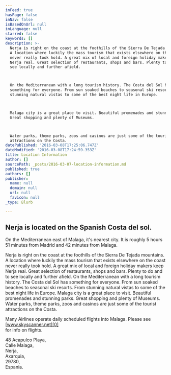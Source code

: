 ```yaml
---
inFeed: true
hasPage: false
inNav: false
isBasedOnUrl: null
inLanguage: null
starred: false
keywords: []
description: >-
  Nerja is right on the coast at the foothills of the Sierra De Tejada mountains.
  A location where luckily the mass tourism that exists elsewhere on the coast
  never really took hold. A great mix of local and foreign holiday makers keep
  Nerja real. Great selection of restaurants, shops and bars. Plenty to do and to
  see locally and further afield.



  On the Mediterranean with a long tourism history. The Costa del Sol has
  something for everyone. From sun soaked beaches to seasonal ski resorts. From
  stunning natural vistas to some of the best night life in Europe.



  Malaga city is a great place to visit. Beautiful promenades and stunning parks.
  Great shopping and plenty of Museums.



  Water parks, theme parks, zoos and casinos are just some of the tourist
  attractions on the Costa.
datePublished: '2016-03-08T17:25:06.747Z'
dateModified: '2016-03-08T17:24:59.353Z'
title: Location Information
author: []
sourcePath: _posts/2016-03-07-location-information.md
published: true
authors: []
publisher:
  name: null
  domain: null
  url: null
  favicon: null
_type: Blurb

---
```

## Nerja is located on the Spanish Costa del sol. 

On the Mediterranean east of Malaga, it's nearest city. It is roughly 5 hours 51 minutes from Madrid and 42 minutes from Malaga.

Nerja is right on the coast at the foothills of the Sierra De Tejada mountains. A location where luckily the mass tourism that exists elsewhere on the coast never really took hold. A great mix of local and foreign holiday makers keep Nerja real. Great selection of restaurants, shops and bars. Plenty to do and to see locally and further afield.
On the Mediterranean with a long tourism history. The Costa del Sol has something for everyone. From sun soaked beaches to seasonal ski resorts. From stunning natural vistas to some of the best night life in Europe.
Malaga city is a great place to visit. Beautiful promenades and stunning parks. Great shopping and plenty of Museums.
Water parks, theme parks, zoos and casinos are just some of the tourist attractions on the Costa.

Many Airlines operate daily scheduled flights into Malaga. Please see [www.skyscanner.net][0]  
for info on flights.

48 Acapulco Playa,  
Calle Malaga,  
Nerja,  
Axarquia,  
29780,  
Espania.

[0]: http://www.skyscanner.com/